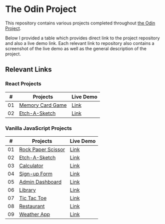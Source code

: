 # The Odin Project

This repository contains various projects completed throughout [the Odin Project](https://www.theodinproject.com/).

Below I provided a table which provides direct link to the project repository and also a live demo link. Each relevant link to repository also contains a screenshot of the live demo as well as the general description of the project.

## Relevant Links

### React Projects

| #   | Projects                                  | Live Demo                                                   |
| --- | ----------------------------------------- | ----------------------------------------------------------- |
| 01  | [Memory Card Game](../master/memory-card) | [Link](https://pokemon-memory-card-donghyunsuh.netlify.app) |
| 02  | [Etch-A-Sketch](../master/shopping-cart)  | [Link](https://shopping-cart-e268f.web.app/)                |

### Vanilla JavaScript Projects

| #   | Projects                                           | Live Demo                                                     |
| --- | -------------------------------------------------- | ------------------------------------------------------------- |
| 01  | [Rock Paper Scissor](../master/rock-paper-scissor) | [Link](https://rockpaperscissors-donhgyunsuh.netlify.app/)    |
| 02  | [Etch-A-Sketch](../master/etch-a-sketch)           | [Link](https://etchaskecth-donghyunsuh.netlify.app/)          |
| 03  | [Calculator](../master/javascript-calculator)      | [Link](https://javascriptcalculator-donghyunsuh.netlify.app/) |
| 04  | [Sign-up Form](../master/signup-form)              | [Link](https://signupform-donghyunsuh.netlify.app/)           |
| 05  | [Admin Dashboard](../master/admin-dashboard)       | [Link](https://admindashboard-donghyunsuh.netlify.app/)       |
| 06  | [Library](../master/library-project)               | [Link](https://library-project-donghyunsuh.netlify.app/)      |
| 07  | [Tic Tac Toe](../master/tic-tac-toe)               | [Link](https://tictactoe-donghyunsuh.netlify.app/)            |
| 08  | [Restaurant](../master/restaurant)                 | [Link](https://restaurant-kinsushi.netlify.app/)              |
| 09  | [Weather App](../master/weather-app)               | [Link](https://openweatherapi-donghyun.netlify.app/)          |
